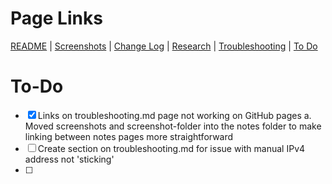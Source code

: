 # Page Links

[README](/README.md) | [Screenshots](./notes/screenshots.md) | [Change Log](./notes/change-log.md) | [Research](./notes/research.md) | [Troubleshooting](./notes/troubleshooting.md) | [To Do](./notes/to-do.md)

# To-Do

- [X] Links on troubleshooting.md page not working on GitHub pages
    a. Moved screenshots and screenshot-folder into the notes folder to make linking between notes pages more straightforward
- [ ] Create section on troubleshooting.md for issue with manual IPv4 address not 'sticking'
- [ ] 